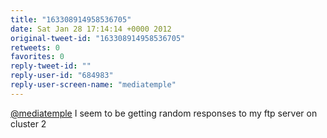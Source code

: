 ```yaml
---
title: "163308914958536705"
date: Sat Jan 28 17:14:14 +0000 2012
original-tweet-id: "163308914958536705"
retweets: 0
favorites: 0
reply-tweet-id: ""
reply-user-id: "684983"
reply-user-screen-name: "mediatemple"
---
```

<a href="https://twitter.com/mediatemple">@mediatemple</a> I seem to be getting random responses to my ftp server on cluster 2
